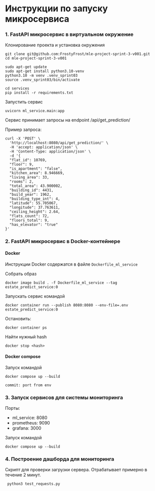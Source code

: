 # Инструкции по запуску микросервиса

### 1. FastAPI микросервис в виртуальном окружение
Клонирование проекта и установка окружения

```
git clone git@github.com:FrostyFrost/mle-project-sprint-3-v001.git
cd mle-project-sprint-3-v001

sudo apt-get update
sudo apt-get install python3.10-venv
python3.10 -m venv .venv_sprint03
source .venv_sprint03/bin/activate

cd services
pip install -r requirements.txt 
```
Запустить сервис 

```
uvicorn ml_service.main:app
```

Сервис принимает запросы на endpoint /api/get_prediction/

Пример запроса:
```
curl -X 'POST' \
  'http://localhost:8080/api/get_prediction/' \
  -H 'accept: application/json' \
  -H 'Content-Type: application/json' \
  -d '{
  "flat_id": 10769,
  "floor": 9,
  "is_apartment": "false",
  "kitchen_area": 8.946669,
  "living_area": 33,
  "rooms": 2,
  "total_area": 43.900002,
  "building_id": 4431,
  "build_year": 1962,
  "building_type_int": 4,
  "latitude": 55.705067,
  "longitude": 37.763611,
  "ceiling_height": 2.64,
  "flats_count": 72,
  "floors_total": 9,
  "has_elevator": "true"
}'
```

### 2. FastAPI микросервис в Docker-контейнере
#### Docker
Инструкции Docker содержатся в файле ```Dockerfile_ml_service``` 

Собрать образ 
```
docker image build . -f Dockerfile_ml_service --tag estate_predict_service:0
```

Запускать сервис командой 
```
docker container run --publish 8080:8080 --env-file=.env estate_predict_service:0 
```

Остановить:
```
docker container ps
```
Найти нужный hash
```
docker stop <hash>
```

#### Docker compose
Запуск командой 
```
docker compose up --build
```

`commit: port from env`
### 3. Запуск сервисов для системы мониторинга
Порты:
* ml_service: 8080 
* prometheus: 9090
* grafana: 3000

Запуск командой 
```
docker compose up --build
```

### 4. Построение дашборда для мониторинга
Скрипт для проверки загрузки сервера. Отрабатывает примерно в течение 2 минут.
```
 python3 test_requests.py 
```